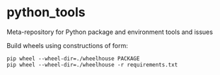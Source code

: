 # python_tools
Meta-repository for Python package and environment tools and issues

Build wheels using constructions of form:

```
pip wheel --wheel-dir=./wheelhouse PACKAGE
pip wheel --wheel-dir=./wheelhouse -r requirements.txt
```
